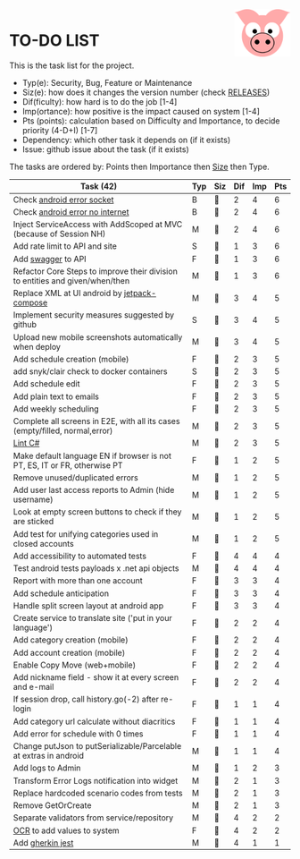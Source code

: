 <img src="../site/MVC/Assets/images/pig-on.svg" height="85" align="right"/>

# TO-DO LIST

This is the task list for the project.

- Typ(e): Security, Bug, Feature or Maintenance
- Siz(e): how does it changes the version number (check [RELEASES](RELEASES.md))
- Dif(ficulty): how hard is to do the job \[1-4\]
- Imp(ortance): how positive is the impact caused on system \[1-4\]
- Pts (points): calculation based on Difficulty and Importance, to decide priority (4-D+I) \[1-7\]
- Dependency: which other task it depends on (if it exists)
- Issue: github issue about the task (if it exists)

The tasks are ordered by: Points then Importance then [Size](RELEASES.md#legend) then Type.

| Task (42)                                                                     | Typ | Siz | Dif | Imp | Pts |
| ----------------------------------------------------------------------------- | --- | --- | --- | --- | --- |
| Check [android error socket](todo/android-error-socket-closed.log)            |  B  | 🐜 |  2  |  4  |  6  |
| Check [android error no internet](todo/android-error-no-internet.log)         |  B  | 🐜 |  2  |  4  |  6  |
| Inject ServiceAccess with AddScoped at MVC (because of Session NH)            |  M  | 🐜 |  2  |  4  |  6  |
| Add rate limit to API and site                                                |  S  | 🐳 |  1  |  3  |  6  |
| Add [swagger] to API                                                          |  F  | 🐳 |  1  |  3  |  6  |
| Refactor Core Steps to improve their division to entities and given/when/then |  M  | 🐑 |  1  |  3  |  6  |
| Replace XML at UI android by [jetpack-compose]                                |  M  | 🐉 |  3  |  4  |  5  |
| Implement security measures suggested by github                               |  S  | 🐑 |  3  |  4  |  5  |
| Upload new mobile screenshots automatically when deploy                       |  M  | 🐑 |  3  |  4  |  5  |
| Add schedule creation (mobile)                                                |  F  | 🐉 |  2  |  3  |  5  |
| add snyk/clair check to docker containers                                     |  S  | 🐳 |  2  |  3  |  5  |
| Add schedule edit                                                             |  F  | 🐳 |  2  |  3  |  5  |
| Add plain text to emails                                                      |  F  | 🐳 |  2  |  3  |  5  |
| Add weekly scheduling                                                         |  F  | 🐑 |  2  |  3  |  5  |
| Complete all screens in E2E, with all its cases (empty/filled, normal,error)  |  M  | 🐑 |  2  |  3  |  5  |
| [Lint C#]                                                                     |  M  | 🐜 |  2  |  3  |  5  |
| Make default language EN if browser is not PT, ES, IT or FR, otherwise PT     |  F  | 🐑 |  1  |  2  |  5  |
| Remove unused/duplicated errors                                               |  M  | 🐑 |  1  |  2  |  5  |
| Add user last access reports to Admin (hide username)                         |  M  | 🐑 |  1  |  2  |  5  |
| Look at empty screen buttons to check if they are sticked                     |  M  | 🐜 |  1  |  2  |  5  |
| Add test for unifying categories used in closed accounts                      |  M  | 🐜 |  1  |  2  |  5  |
| Add accessibility to automated tests                                          |  F  | 🐳 |  4  |  4  |  4  |
| Test android tests payloads x .net api objects                                |  M  | 🐑 |  4  |  4  |  4  |
| Report with more than one account                                             |  F  | 🐉 |  3  |  3  |  4  |
| Add schedule anticipation                                                     |  F  | 🐳 |  3  |  3  |  4  |
| Handle split screen layout at android app                                     |  F  | 🐳 |  3  |  3  |  4  |
| Create service to translate site ('put in your language')                     |  F  | 🐉 |  2  |  2  |  4  |
| Add category creation (mobile)                                                |  F  | 🐉 |  2  |  2  |  4  |
| Add account creation (mobile)                                                 |  F  | 🐉 |  2  |  2  |  4  |
| Enable Copy Move (web+mobile)                                                 |  F  | 🐳 |  2  |  2  |  4  |
| Add nickname field - show it at every screen and e-mail                       |  F  | 🐳 |  2  |  2  |  4  |
| If session drop, call history.go(-2) after re-login                           |  F  | 🐑 |  1  |  1  |  4  |
| Add category url calculate without diacritics                                 |  F  | 🐑 |  1  |  1  |  4  |
| Add error for schedule with 0 times                                           |  F  | 🐜 |  1  |  1  |  4  |
| Change putJson to putSerializable/Parcelable at extras in android             |  M  | 🐜 |  1  |  1  |  4  |
| Add logs to Admin                                                             |  M  | 🐑 |  1  |  2  |  3  |
| Transform Error Logs notification into widget                                 |  M  | 🐜 |  2  |  1  |  3  |
| Replace hardcoded scenario codes from tests                                   |  M  | 🐜 |  2  |  1  |  3  |
| Remove GetOrCreate                                                            |  M  | 🐜 |  2  |  1  |  3  |
| Separate validators from service/repository                                   |  M  | 🐑 |  4  |  2  |  2  |
| [OCR] to add values to system                                                 |  F  | 🐉 |  4  |  2  |  2  |
| Add [gherkin jest]                                                            |  M  | 🐑 |  4  |  1  |  1  |

[jetpack-compose]: https://developer.android.com/courses/android-basics-compose/course
[gherkin jest]: https://www.npmjs.com/package/gherkin-jest
[Lint C#]: https://medium.com/@michaelparkerdev/linting-c-in-2019-stylecop-sonar-resharper-and-roslyn-73e88af57ebd
[OCR]: https://developers.google.com/ml-kit/vision/text-recognition/android
[swagger]: https://learn.microsoft.com/en-us/aspnet/core/tutorials/web-api-help-pages-using-swagger?view=aspnetcore-8.0
